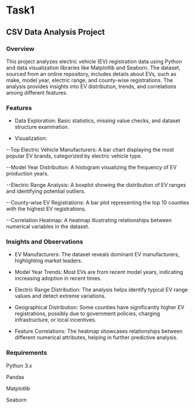 # Task1
## CSV Data Analysis Project

### Overview

This project analyzes electric vehicle (EV) registration data using Python and data visualization libraries like Matplotlib and Seaborn. The dataset, sourced from an online repository, includes details about EVs, such as make, model year, electric range, and county-wise registrations. The analysis provides insights into EV distribution, trends, and correlations among different features.

### Features

- Data Exploration: Basic statistics, missing value checks, and dataset structure examination.

- Visualization:

--Top Electric Vehicle Manufacturers: A bar chart displaying the most popular EV brands, categorized by electric vehicle type.

--Model Year Distribution: A histogram visualizing the frequency of EV production years.

--Electric Range Analysis: A boxplot showing the distribution of EV ranges and identifying potential outliers.

--County-wise EV Registrations: A bar plot representing the top 10 counties with the highest EV registrations.

--Correlation Heatmap: A heatmap illustrating relationships between numerical variables in the dataset.

### Insights and Observations

- EV Manufacturers: The dataset reveals dominant EV manufacturers, highlighting market leaders.

- Model Year Trends: Most EVs are from recent model years, indicating increasing adoption in recent times.

- Electric Range Distribution: The analysis helps identify typical EV range values and detect extreme variations.

- Geographical Distribution: Some counties have significantly higher EV registrations, possibly due to government policies, charging infrastructure, or local incentives.

- Feature Correlations: The heatmap showcases relationships between different numerical attributes, helping in further predictive analysis.

### Requirements

Python 3.x

Pandas

Matplotlib

Seaborn
